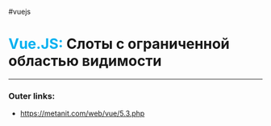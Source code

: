 #vuejs
# <font color="#00b0f0">Vue.JS:</font> Слоты с ограниченной областью видимости
---
### Outer links:
- https://metanit.com/web/vue/5.3.php